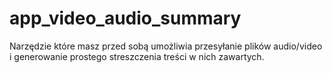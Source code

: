 # app_video_audio_summary

Narzędzie które masz przed sobą umożliwia przesyłanie plików audio/video i generowanie prostego streszczenia treści w nich zawartych.